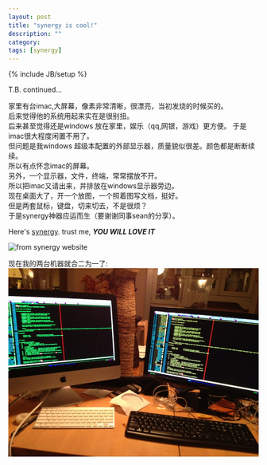 ```yaml
---
layout: post
title: "synergy is cool!"
description: ""
category: 
tags: [synergy]
---
```

{% include JB/setup %}

T.B. continued...

家里有台imac,大屏幕，像素非常清晰，很漂亮，当初发烧的时候买的。  
后来觉得他的系统用起来实在是很别扭。  
后来甚至觉得还是windows 放在家里，娱乐（qq,网银，游戏）更方便。
于是imac很大程度闲置不用了。  
但问题是我windows 超级本配置的外部显示器，质量貌似很差。颜色都是断断续续。  
所以有点怀念imac的屏幕。  
另外，一个显示器，文件，终端，常常摆放不开。  
所以把imac又请出来，并排放在windows显示器旁边。  
现在桌面大了，开一个放图，一个照着图写文档，挺好。  
但是两套鼠标，键盘，切来切去，不是很烦？  
于是synergy神器应运而生（要谢谢同事sean的分享）。  


Here's [synergy](http://synergy-foss.org/download/).  trust me, ***YOU WILL LOVE IT***

![from synergy website](http://synergy-foss.org/img/splash/splash-en.jpg)

<!--
don't work, must be in another folder that is in the same level of _post
![现在我的两台机器可以合二为一了](http://pinggit.github.com/_post/home-PCs.jpg "homePCs")  

this works:
现在我的两台机器可以合二为一了:
![homePCs](http://pinggit.github.com/assets/images/home-PCs.jpg "homePCs")  

    but need to add these into _config.yml, so not convenient
    # try:
    img_url: http://pinggit.github.com/assets/images
  
this should work the same as above, but not, don't know why
![现在我的两台机器可以合二为一了]( {{site.img_url }}/home-PCs.jpg "homePCs")


-->

现在我的两台机器就合二为一了:
![myhome](/images/home-PCs.jpg "homePCs")  


